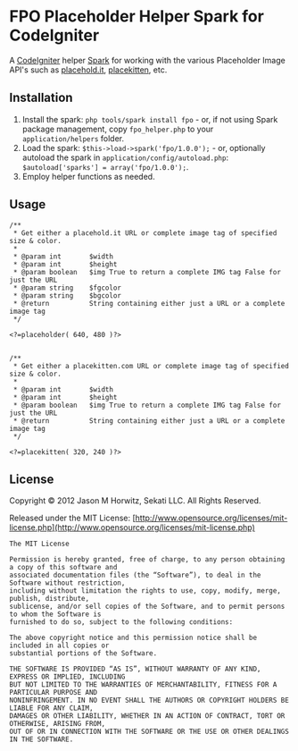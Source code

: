 
FPO Placeholder Helper Spark for CodeIgniter
============================

A [CodeIgniter](http://codeigniter.com) helper [Spark](http://getsparks.org/) for working with the various Placeholder Image API's such as [placehold.it](http://placehold.it), [placekitten](http://placekitten.com), etc.

Installation
-------------------------------------

1. Install the spark: `php tools/spark install fpo` - or, if not using Spark package management, copy `fpo_helper.php` to your `application/helpers` folder.
2. Load the spark: `$this->load->spark('fpo/1.0.0');` - or, optionally autoload the spark in `application/config/autoload.php`: `$autoload['sparks'] = array('fpo/1.0.0');`.
3. Employ helper functions as needed.


Usage
-------------------------------------

	/**
	 * Get either a placehold.it URL or complete image tag of specified size & color.
	 *
	 * @param int 		$width
	 * @param int 		$height
	 * @param boolean 	$img True to return a complete IMG tag False for just the URL
	 * @param string 	$fgcolor 
	 * @param string 	$bgcolor
	 * @return 			String containing either just a URL or a complete image tag
	 */
 
	<?=placeholder( 640, 480 )?>
	

	/**
	 * Get either a placekitten.com URL or complete image tag of specified size & color.
	 *
	 * @param int 		$width
	 * @param int 		$height
	 * @param boolean 	$img True to return a complete IMG tag False for just the URL	 
	 * @return 			String containing either just a URL or a complete image tag
	 */

	<?=placekitten( 320, 240 )?>

  	
License
-------------------------------------

Copyright © 2012 Jason M Horwitz, Sekati LLC. All Rights Reserved.

Released under the MIT License: [http://www.opensource.org/licenses/mit-license.php](http://www.opensource.org/licenses/mit-license.php)

	The MIT License

	Permission is hereby granted, free of charge, to any person obtaining a copy of this software and 
	associated documentation files (the “Software”), to deal in the Software without restriction, 
	including without limitation the rights to use, copy, modify, merge, publish, distribute, 
	sublicense, and/or sell copies of the Software, and to permit persons to whom the Software is 
	furnished to do so, subject to the following conditions:

	The above copyright notice and this permission notice shall be included in all copies or 
	substantial portions of the Software.

	THE SOFTWARE IS PROVIDED “AS IS”, WITHOUT WARRANTY OF ANY KIND, EXPRESS OR IMPLIED, INCLUDING 
	BUT NOT LIMITED TO THE WARRANTIES OF MERCHANTABILITY, FITNESS FOR A PARTICULAR PURPOSE AND 
	NONINFRINGEMENT. IN NO EVENT SHALL THE AUTHORS OR COPYRIGHT HOLDERS BE LIABLE FOR ANY CLAIM, 
	DAMAGES OR OTHER LIABILITY, WHETHER IN AN ACTION OF CONTRACT, TORT OR OTHERWISE, ARISING FROM, 
	OUT OF OR IN CONNECTION WITH THE SOFTWARE OR THE USE OR OTHER DEALINGS IN THE SOFTWARE.	
	